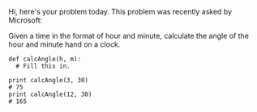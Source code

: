 Hi, here's your problem today. This problem was recently asked by Microsoft:

Given a time in the format of hour and minute, calculate the angle of the hour and minute hand on a clock.
```
def calcAngle(h, m):
  # Fill this in.

print calcAngle(3, 30)
# 75
print calcAngle(12, 30)
# 165
```
